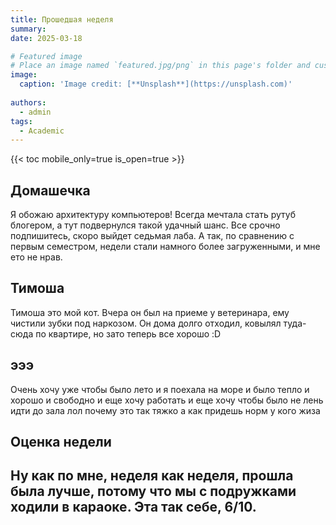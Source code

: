 ```yaml
---
title: Прошедшая неделя
summary:
date: 2025-03-18

# Featured image
# Place an image named `featured.jpg/png` in this page's folder and customize its options here.
image:
  caption: 'Image credit: [**Unsplash**](https://unsplash.com)'
  
authors:
  - admin
tags:
  - Academic
---
```


{{< toc mobile_only=true is_open=true >}}

## Домашечка

Я обожаю архитектуру компьютеров! Всегда мечтала стать рутуб блогером, а тут подвернулся такой удачный шанс. Все срочно подпишитесь, 
скоро выйдет седьмая лаба. А так, по сравнению с первым семестром, недели стали намного более загруженными, и мне ето не нрав.

[//]: # ([![The template is mobile first with a responsive design to ensure that your site looks stunning on every device.]&#40;https://raw.githubusercontent.com/wowchemy/wowchemy-hugo-modules/main/starters/academic/preview.png&#41;]&#40;https://hugoblox.com&#41;)

## Тимоша

Тимоша это мой кот. Вчера он был на приеме у ветеринара, ему чистили зубки под наркозом. Он дома долго отходил, ковылял туда-сюда по квартире,
но зато теперь все хорошо :D

## эээ

Очень хочу уже чтобы было лето и я поехала на море и было тепло и хорошо и свободно и еще хочу работать и еще хочу чтобы было не лень идти до зала лол почему это так тяжко а как придешь норм у кого жиза

## Оценка недели

Ну как по мне, неделя как неделя, прошла была лучше, потому что мы с подружками ходили в караоке. Эта так себе, 6/10.
---



